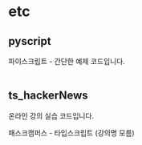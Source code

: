 # etc


## pyscript
파이스크립트 - 간단한 예제 코드입니다.
<br><br>

## ts_hackerNews
온라인 강의 실습 코드입니다.

패스크캠퍼스 - 타입스크립트 (강의명 모름)
